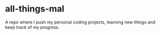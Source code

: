 # all-things-mal

A repo where I push my personal coding projects, learning new things and keep track of my progress. 
